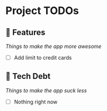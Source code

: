 # Project TODOs

## 💎 **Features**
*Things to make the app more awesome*

- [ ] Add limit to credit cards

## 🚧 **Tech Debt**
*Things to make the app suck less*

- [ ] Nothing right now
